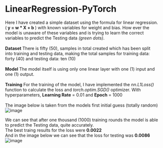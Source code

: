 # LinearRegression-PyTorch
Here I have created a simple dataset using the formula for linear regression. (<b> y = w * X + b </b>) with known variables for weight and bias. How ever the model is unaware of these variables and is trying to learn the correct variables to predict the Testing data <i>(green dots)</i>. 
<br><br>
<b>Dataset</b>
There is fifty (50), samples in total created which has been split into training and testing data, making the total samples for training data: forty (40) and testing data: ten (10)
<br><br>
<b>Model</b>
The model itself is using only one linear layer with one (1) input and one (1) output.
<br><br>
<b>Training</b>
For the training of the model, I have implemented the <i>nn.L1Loss()</i> function to calculate the loss and <i>torch.optim.SGD()</i> optimizer.
With hyperparameters, <b>Learning Rate</b> = 0.01 and <b>Epoch</b> = 1000
<br><br>
The image below is taken from the models first initial guess (totally random)
![image](https://github.com/asuzi/LinearRegression-PyTorch/assets/61744031/b2b80b2c-b7db-474d-9198-8f285bb078a2)

We can see that after one thousand (1000) training rounds the model is able to predict the Testing data, quite accurately.<br>
The best traing results for the loss were <b>0.0022</b><br>
And in the image below we can see that the loss for testing was <b>0.0086</b>
![image](https://github.com/asuzi/LinearRegression-PyTorch/assets/61744031/3ba059f9-e921-4183-a2f0-dd9ca9ed8ae5)
